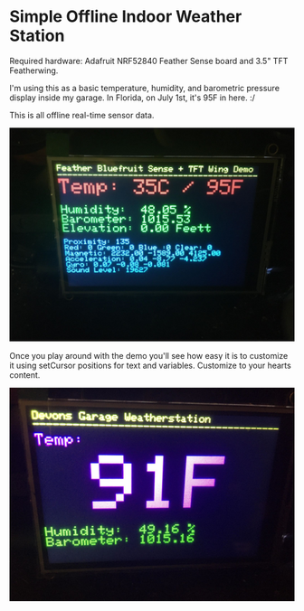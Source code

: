 # Simple Offline Indoor Weather Station
Required hardware: Adafruit NRF52840 Feather Sense board and 3.5" TFT Featherwing.  

I'm using this as a basic temperature, humidity, and barometric pressure display inside my garage. In Florida, on July 1st, it's 95F in here. :/

This is all offline real-time sensor data.

 ![](https://raw.githubusercontent.com/DJDevon3/Arduino/master/Adafruit%20NRF52840%20Feather%20Sense/DJDevon3_Simple_Offline_Weatherstation.jpg)
 
Once you play around with the demo you'll see how easy it is to customize it using setCursor positions for text and variables. Customize to your hearts content.

 ![](https://raw.githubusercontent.com/DJDevon3/Arduino/master/Adafruit%20NRF52840%20Feather%20Sense/DJDevon3_MyCustom_Offline_Weatherstation.jpg)
